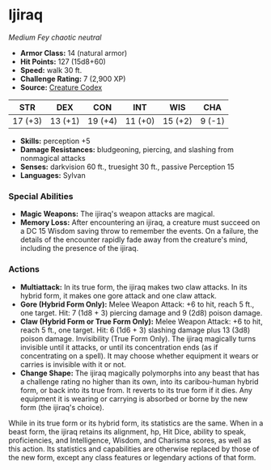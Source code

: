 # Ijiraq

*Medium* *Fey* *chaotic neutral*

- **Armor Class:** 14 (natural armor)
- **Hit Points:** 127 (15d8+60)
- **Speed:** walk 30 ft.
- **Challenge Rating:** 7 (2,900 XP)
- **Source:** [Creature Codex](https://koboldpress.com/kpstore/product/creature-codex-for-5th-edition-dnd/)

| STR | DEX | CON | INT | WIS | CHA |
| --- | --- | --- | --- | --- | --- |
| 17 (+3) | 13 (+1) | 19 (+4) | 11 (+0) | 15 (+2) | 9 (-1) |

- **Skills:** perception +5
- **Damage Resistances:** bludgeoning, piercing, and slashing from nonmagical attacks
- **Senses:** darkvision 60 ft., truesight 30 ft., passive Perception 15
- **Languages:** Sylvan
### Special Abilities
- **Magic Weapons:** The ijiraq's weapon attacks are magical.
- **Memory Loss:** After encountering an ijiraq, a creature must succeed on a DC 15 Wisdom saving throw to remember the events. On a failure, the details of the encounter rapidly fade away from the creature's mind, including the presence of the ijiraq.
### Actions
- **Multiattack:** In its true form, the ijiraq makes two claw attacks. In its hybrid form, it makes one gore attack and one claw attack.
- **Gore (Hybrid Form Only):** Melee Weapon Attack: +6 to hit, reach 5 ft., one target. Hit: 7 (1d8 + 3) piercing damage and 9 (2d8) poison damage.
- **Claw (Hybrid Form or True Form Only):** Melee Weapon Attack: +6 to hit, reach 5 ft., one target. Hit: 6 (1d6 + 3) slashing damage plus 13 (3d8) poison damage. Invisibility (True Form Only). The ijiraq magically turns invisible until it attacks, or until its concentration ends (as if concentrating on a spell). It may choose whether equipment it wears or carries is invisible with it or not.
- **Change Shape:** The ijiraq magically polymorphs into any beast that has a challenge rating no higher than its own, into its caribou-human hybrid form, or back into its true from. It reverts to its true form if it dies. Any equipment it is wearing or carrying is absorbed or borne by the new form (the ijiraq's choice). 

While in its true form or its hybrid form, its statistics are the same. When in a beast form, the ijiraq retains its alignment, hp, Hit Dice, ability to speak, proficiencies, and Intelligence, Wisdom, and Charisma scores, as well as this action. Its statistics and capabilities are otherwise replaced by those of the new form, except any class features or legendary actions of that form.
